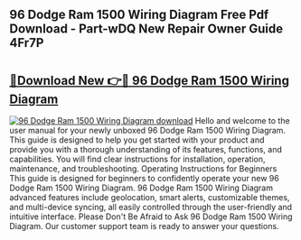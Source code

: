 ## 96 Dodge Ram 1500 Wiring Diagram Free Pdf Download - Part-wDQ New Repair Owner Guide 4Fr7P

# <h2><a href="http://dfukxcu.blite.top/?on=96+Dodge+Ram+1500+Wiring+Diagram">🔗Download New 👉🔴 96 Dodge Ram 1500 Wiring Diagram</a></h2>

[![96 Dodge Ram 1500 Wiring Diagram download](https://i.imgur.com/lujVjoI.png)](http://dfukxcu.blite.top/?on=96+Dodge+Ram+1500+Wiring+Diagram)
Hello and welcome to the user manual for your newly unboxed 96 Dodge Ram 1500 Wiring Diagram. This guide is designed to help you get started with your product and provide you with a thorough understanding of its features, functions, and capabilities. You will find clear instructions for installation, operation, maintenance, and troubleshooting. Operating Instructions for Beginners This guide is designed for beginners to confidently operate your new 96 Dodge Ram 1500 Wiring Diagram. 96 Dodge Ram 1500 Wiring Diagram advanced features include geolocation, smart alerts, customizable themes, and multi-device syncing, all easily controlled through the user-friendly and intuitive interface. Please Don't Be Afraid to Ask 96 Dodge Ram 1500 Wiring Diagram. Our customer support team is ready to answer your questions.
